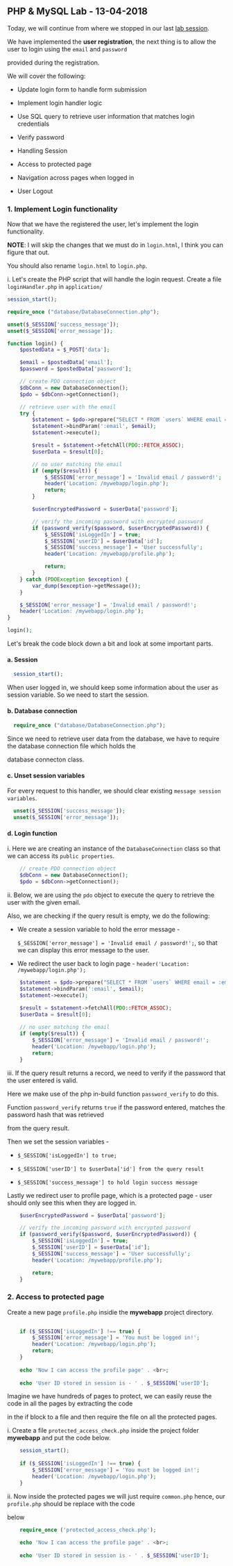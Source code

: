 ## PHP & MySQL Lab - 13-04-2018

Today, we will continue from where we stopped in our last [lab session](./php-mysql-lab-06-04-2018.md). 

We have implemented the **user registration**, the next thing is to allow the user to login using the `email` and `password` 

provided during the registration.

We will cover the following:

* Update login form to handle form submission

* Implement login handler logic

* Use SQL query to retrieve user information that matches login credentials

* Verify password

* Handling Session

* Access to protected page 

* Navigation across pages when logged in

* User Logout

### 1. Implement Login functionality

Now that we have the registered the user, let's implement the login functionality.

__NOTE__: I will skip the changes that we must do in `login.html`, I think you can figure that out.

You should also rename `login.html` to `login.php`.

i. Let's create the PHP script that will handle the login request. Create a file `loginHandler.php` in `application/`

```php
session_start();

require_once ("database/DatabaseConnection.php");

unset($_SESSION['success_message']);
unset($_SESSION['error_message']);

function login() {
    $postedData = $_POST['data'];

    $email = $postedData['email'];
    $password = $postedData['password'];

    // create PDO connection object
    $dbConn = new DatabaseConnection();
    $pdo = $dbConn->getConnection();

    // retrieve user with the email
    try {
        $statement = $pdo->prepare("SELECT * FROM `users` WHERE email = :email LIMIT 1");
        $statement->bindParam(':email', $email);
        $statement->execute();

        $result = $statement->fetchAll(PDO::FETCH_ASSOC);
        $userData = $result[0];

        // no user matching the email
        if (empty($result)) {
            $_SESSION['error_message'] = 'Invalid email / password!';
            header('Location: /mywebapp/login.php');
            return;
        }

        $userEncryptedPassword = $userData['password'];

        // verify the incoming password with encrypted password
        if (password_verify($password, $userEncryptedPassword)) {
            $_SESSION['isLoggedIn'] = true;
            $_SESSION['userID'] = $userData['id'];
            $_SESSION['success_message'] = 'User successfully';
            header('Location: /mywebapp/profile.php');

            return;
        }
    } catch (PDOException $exception) {
        var_dump($exception->getMessage());
    }

    $_SESSION['error_message'] = 'Invalid email / password!';
    header('Location: /mywebapp/login.php');
}

login();
```

Let's break the code block down a bit and look at some important parts.

#### a. Session

```php
  session_start();
```

When user logged in, we should keep some information about the user as session variable. So we need to start the session.

#### b. Database connection

```php
  require_once ("database/DatabaseConnection.php");
```

Since we need to retrieve user data from the database, we have to require the database connection file which holds the

database connecton class.

#### c. Unset session variables

For every request to this handler, we should clear existing `message session variables`.

```php
  unset($_SESSION['success_message']);
  unset($_SESSION['error_message']);
```

#### d. Login function

i. Here we are creating an instance of the `DatabaseConnection` class so that we can access its `public properties`.

```php
    // create PDO connection object
    $dbConn = new DatabaseConnection();
    $pdo = $dbConn->getConnection();
```

ii. Below, we are using the `pdo` object to execute the query to retrieve the user with the given email.

Also, we are checking if the query result is empty, we do the following: 

- We create a session variable to hold the error message - 

  `$_SESSION['error_message'] = 'Invalid email / password!';`, so that we can display this error message to the user.

- We redirect the user back to login page - `header('Location: /mywebapp/login.php');`

```php
    $statement = $pdo->prepare("SELECT * FROM `users` WHERE email = :email LIMIT 1");
    $statement->bindParam(':email', $email);
    $statement->execute();

    $result = $statement->fetchAll(PDO::FETCH_ASSOC);
    $userData = $result[0];
    
    // no user matching the email
    if (empty($result)) {
        $_SESSION['error_message'] = 'Invalid email / password!';
        header('Location: /mywebapp/login.php');
        return;
    }
```

iii. If the query result returns a record, we need to verify if the password that the user entered is valid. 

Here we make use of the php in-build function `password_verify` to do this. 

Function `password_verify` returns `true` if the password entered, matches the password hash that was retrieved 

from the query result.

Then we set the session variables - 

- `$_SESSION['isLoggedIn'] to true;`

- `$_SESSION['userID'] to $userData['id'] from the query result`

- `$_SESSION['success_message'] to hold login success message`

Lastly we redirect user to profile page, which is a protected page - user should only see this when they are logged in.

```php
    $userEncryptedPassword = $userData['password'];

    // verify the incoming password with encrypted password
    if (password_verify($password, $userEncryptedPassword)) {
        $_SESSION['isLoggedIn'] = true;
        $_SESSION['userID'] = $userData['id'];
        $_SESSION['success_message'] = 'User successfully';
        header('Location: /mywebapp/profile.php');

        return;
    }
```

### 2. Access to protected page

Create a new page `profile.php` insidie the **mywebapp** project directory.

```php
    
    if ($_SESSION['isLoggedIn'] !== true) {
        $_SESSION['error_message'] = 'You must be logged in!';
        header('Location: /mywebapp/login.php');
        return;
    }
    
    echo 'Now I can access the profile page' . <br>;
    
    echo 'User ID stored in session is - ' . $_SESSION['userID'];
```

Imagine we have hundreds of pages to protect, we can easily reuse the code in all the pages by extracting the code

in the if block to a file and then require the file on all the protected pages.

i. Create a file `protected_access_check.php` inside the project folder **mywebapp** and put the code below.

```php
    session_start();
    
    if ($_SESSION['isLoggedIn'] !== true) {
        $_SESSION['error_message'] = 'You must be logged in!';
        header('Location: /mywebapp/login.php');
    }
```

ii. Now inside the protected pages we will just require `common.php` hence, our `profile.php` should be replace with the code 

below

```php
    require_once ('protected_access_check.php');
    
    echo 'Now I can access the profile page' . <br>;
    
    echo 'User ID stored in session is - ' . $_SESSION['userID'];
```

